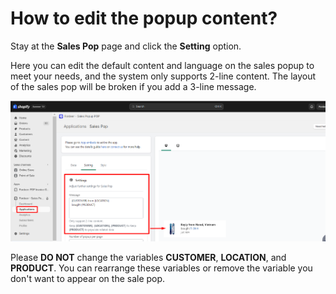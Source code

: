 # How to edit the popup content?

Stay at the **Sales Pop** page and click the **Setting** option. 

Here you can edit the default content and language on the sales popup to meet your needs, and the system only supports 2-line content. The layout of the sales pop will be broken if you add a 3-line message.

![Untitled](How%20to%20edit%20the%20popup%20content%202c09173f52d94b4e812106d86c54a2db/Untitled.png)

Please **DO NOT** change the variables **CUSTOMER**, **LOCATION**, and **PRODUCT**. You can rearrange these variables or remove the variable you don't want to appear on the sale pop.